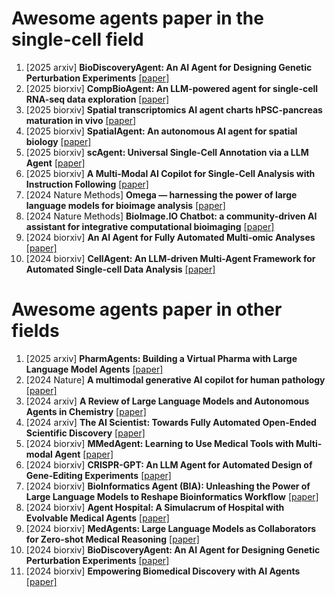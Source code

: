 # Awesome agents paper in the single-cell field

1. [2025 arxiv] **BioDiscoveryAgent: An AI Agent for Designing Genetic Perturbation Experiments** [[paper]](https://arxiv.org/abs/2405.17631)
1. [2025 biorxiv] **CompBioAgent: An LLM-powered agent for single-cell RNA-seq data exploration** [[paper]](https://www.biorxiv.org/content/10.1101/2025.03.17.643771v1)
1. [2025 biorxiv] **Spatial transcriptomics AI agent charts hPSC-pancreas maturation in vivo** [[paper]](https://www.biorxiv.org/content/10.1101/2025.04.01.646731v1)
1. [2025 biorxiv] **SpatialAgent: An autonomous AI agent for spatial biology** [[paper]](https://www.biorxiv.org/content/10.1101/2025.04.03.646459v1)
1. [2025 biorxiv] **scAgent: Universal Single-Cell Annotation via a LLM Agent** [[paper]](https://www.arxiv.org/abs/2504.04698#:~:text=Cell%20type%20annotation%20is%20critical,types%20within%20a%20specific%20tissue)
1. [2025 biorxiv] **A Multi-Modal AI Copilot for Single-Cell Analysis with Instruction Following** [[paper]](https://arxiv.org/abs/2501.08187)
1. [2024 Nature Methods] **Omega — harnessing the power of large language models for bioimage analysis** [[paper]](https://www.nature.com/articles/s41592-024-02310-w)
1. [2024 Nature Methods] **BioImage.IO Chatbot: a community-driven AI assistant for integrative computational bioimaging** [[paper]](https://www.nature.com/articles/s41592-024-02370-y)
1. [2024 biorxiv] **An AI Agent for Fully Automated Multi-omic Analyses** [[paper]](https://www.biorxiv.org/content/10.1101/2023.09.08.556814v3)
1. [2024 biorxiv] **CellAgent: An LLM-driven Multi-Agent Framework for Automated Single-cell Data Analysis** [[paper]](https://www.biorxiv.org/content/10.1101/2024.05.13.593861v1)



# Awesome agents paper in other fields
1. [2025 arxiv] **PharmAgents: Building a Virtual Pharma with Large Language Model Agents** [[paper]](https://arxiv.org/pdf/2503.22164)
1. [2024 Nature] **A multimodal generative AI copilot for human pathology** [[paper]](https://www.nature.com/articles/s41586-024-07618-3)
1. [2024 arxiv] **A Review of Large Language Models and Autonomous Agents in Chemistry** [[paper]](https://arxiv.org/abs/2407.01603)
1. [2024 arxiv] **The AI Scientist: Towards Fully Automated Open-Ended Scientific Discovery** [[paper]](https://www.arxiv.org/abs/2408.06292)
1. [2024 biorxiv] **MMedAgent: Learning to Use Medical Tools with Multi-modal Agent** [[paper]](https://arxiv.org/abs/2407.02483)
1. [2024 biorxiv] **CRISPR-GPT: An LLM Agent for Automated Design of Gene-Editing Experiments** [[paper]](https://arxiv.org/abs/2404.18021)
1. [2024 biorxiv] **BioInformatics Agent (BIA): Unleashing the Power of Large Language Models to Reshape Bioinformatics Workflow** [[paper]](https://www.biorxiv.org/content/10.1101/2024.05.22.595240v1)
1. [2024 biorxiv] **Agent Hospital: A Simulacrum of Hospital with Evolvable Medical Agents** [[paper]](https://arxiv.org/abs/2405.02957)
1. [2024 biorxiv] **MedAgents: Large Language Models as Collaborators for Zero-shot Medical Reasoning** [[paper]](https://arxiv.org/abs/2311.10537)
1. [2024 biorxiv] **BioDiscoveryAgent: An AI Agent for Designing Genetic Perturbation Experiments** [[paper]](https://arxiv.org/pdf/2405.17631)
1. [2024 biorxiv] **Empowering Biomedical Discovery with AI Agents** [[paper]](https://arxiv.org/pdf/2404.02831.pdf)

